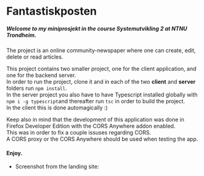 # Fantastiskposten

##### Welcome to my **miniprosjekt** in the course *Systemutvikling 2* at NTNU Trondheim.<br/>
The project is an online community-newspaper where one can create, edit, delete or read articles.<br/>

This project contains two smaller project, one for the client application, and one for the backend server.<br/>
In order to run the project, clone it and in each of the two **client** and **server** folders run `npm install`.<br/>
In the server project you also have to have Typescript installed globally with `npm i -g typescript`and thereafter run `tsc` in order to build the project.<br/>
In the client this is done automagically :)</br>

Keep also in mind that the development of this application was done in
Firefox Developer Edition with the CORS Anywhere addon enabled.</br>
This was in order to fix a couple issuses regarding CORS.</br>
A CORS proxy or the CORS Anywhere should be used when testing the app.</br>

#### Enjoy.

- Screenshot from the landing site: 
